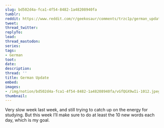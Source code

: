 ```yaml
---
slug: bd502d4a-fca1-4f54-8482-1a48208940fa
tumblr:
reddit: https://www.reddit.com/r/geekosaur/comments/trzc1p/german_update/
tweet:
thread_twitter:
replyTo:
lead:
thread_mastodon:
series:
tags:
- German
toot:
date:
description:
thread: ''
title: German Update
embed:
images:
- /img/notion/bd502d4a-fca1-4f54-8482-1a48208940fa/vGfQGX9wIi-1012.jpeg
thumbnail:
---
```


Very slow week last week, and still trying to catch up on the energy for studying. But this week I’ll make sure to do at least the 10 new words each day, which is my goal.